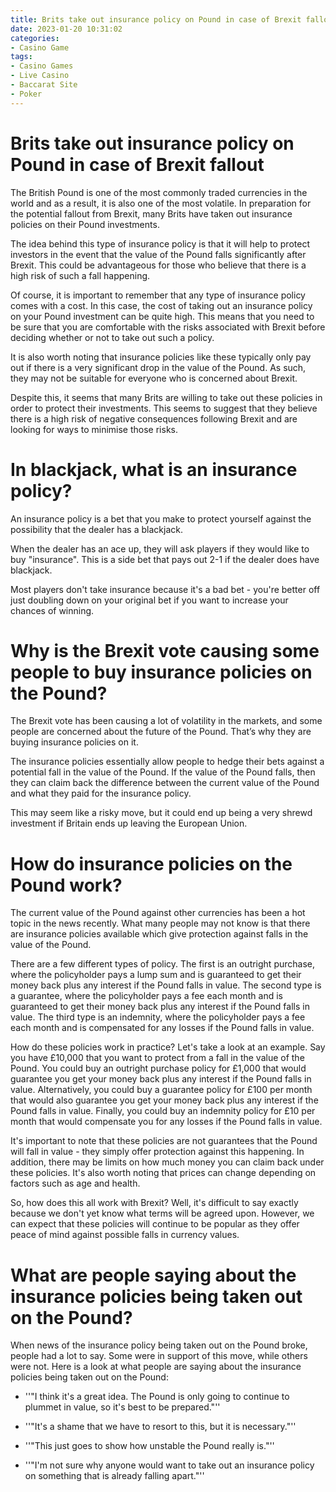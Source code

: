 ```yaml
---
title: Brits take out insurance policy on Pound in case of Brexit fallout 
date: 2023-01-20 10:31:02
categories:
- Casino Game
tags:
- Casino Games
- Live Casino
- Baccarat Site
- Poker
---
```



#  Brits take out insurance policy on Pound in case of Brexit fallout 

The British Pound is one of the most commonly traded currencies in the world and as a result, it is also one of the most volatile. In preparation for the potential fallout from Brexit, many Brits have taken out insurance policies on their Pound investments.

The idea behind this type of insurance policy is that it will help to protect investors in the event that the value of the Pound falls significantly after Brexit. This could be advantageous for those who believe that there is a high risk of such a fall happening.

Of course, it is important to remember that any type of insurance policy comes with a cost. In this case, the cost of taking out an insurance policy on your Pound investment can be quite high. This means that you need to be sure that you are comfortable with the risks associated with Brexit before deciding whether or not to take out such a policy.

It is also worth noting that insurance policies like these typically only pay out if there is a very significant drop in the value of the Pound. As such, they may not be suitable for everyone who is concerned about Brexit.

Despite this, it seems that many Brits are willing to take out these policies in order to protect their investments. This seems to suggest that they believe there is a high risk of negative consequences following Brexit and are looking for ways to minimise those risks.

#  In blackjack, what is an insurance policy? 

An insurance policy is a bet that you make to protect yourself against the possibility that the dealer has a blackjack. 

When the dealer has an ace up, they will ask players if they would like to buy "insurance". This is a side bet that pays out 2-1 if the dealer does have blackjack. 

Most players don't take insurance because it's a bad bet - you're better off just doubling down on your original bet if you want to increase your chances of winning.

#  Why is the Brexit vote causing some people to buy insurance policies on the Pound? 

The Brexit vote has been causing a lot of volatility in the markets, and some people are concerned about the future of the Pound. That’s why they are buying insurance policies on it.

The insurance policies essentially allow people to hedge their bets against a potential fall in the value of the Pound. If the value of the Pound falls, then they can claim back the difference between the current value of the Pound and what they paid for the insurance policy.

This may seem like a risky move, but it could end up being a very shrewd investment if Britain ends up leaving the European Union.

#  How do insurance policies on the Pound work? 

The current value of the Pound against other currencies has been a hot topic in the news recently. What many people may not know is that there are insurance policies available which give protection against falls in the value of the Pound.

There are a few different types of policy. The first is an outright purchase, where the policyholder pays a lump sum and is guaranteed to get their money back plus any interest if the Pound falls in value. The second type is a guarantee, where the policyholder pays a fee each month and is guaranteed to get their money back plus any interest if the Pound falls in value. The third type is an indemnity, where the policyholder pays a fee each month and is compensated for any losses if the Pound falls in value.

How do these policies work in practice? Let's take a look at an example. Say you have £10,000 that you want to protect from a fall in the value of the Pound. You could buy an outright purchase policy for £1,000 that would guarantee you get your money back plus any interest if the Pound falls in value. Alternatively, you could buy a guarantee policy for £100 per month that would also guarantee you get your money back plus any interest if the Pound falls in value. Finally, you could buy an indemnity policy for £10 per month that would compensate you for any losses if the Pound falls in value.

It's important to note that these policies are not guarantees that the Pound will fall in value - they simply offer protection against this happening. In addition, there may be limits on how much money you can claim back under these policies. It's also worth noting that prices can change depending on factors such as age and health.

So, how does this all work with Brexit? Well, it's difficult to say exactly because we don't yet know what terms will be agreed upon. However, we can expect that these policies will continue to be popular as they offer peace of mind against possible falls in currency values.

#  What are people saying about the insurance policies being taken out on the Pound?

When news of the insurance policy being taken out on the Pound broke, people had a lot to say. Some were in support of this move, while others were not. Here is a look at what people are saying about the insurance policies being taken out on the Pound:

* ''"I think it's a great idea. The Pound is only going to continue to plummet in value, so it's best to be prepared."''

* ''"It's a shame that we have to resort to this, but it is necessary."''

* ''"This just goes to show how unstable the Pound really is."''

* ''"I'm not sure why anyone would want to take out an insurance policy on something that is already falling apart."''